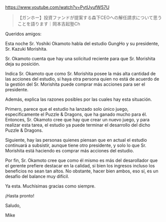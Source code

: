 https://www.youtube.com/watch?v=PytUyufW57U

> 【ガンホー】投資ファンドが提案する森下CEOへの解任請求について思うことを語ります｜岡本吉起塾Ch

Queridos amigos:

Esta noche Sr. Yoshiki Okamoto habla del estudio GungHo y su presidente, Sr. Kazuki Morishita.

Sr. Okamoto cuenta que hay una solicitud reciente para que Sr. Morishita deja su posición.

Indica Sr. Okamoto que como Sr. Morishita posee la más alta cantidad de las acciones del estudio, si haya otra persona quien no está de acuerdo de la gestión del Sr. Morishita puede comprar más acciones para ser el presidente.

Además, explica las razones posibles por las cuales hay esta situación.

Primero, parece que el estudio ha lanzado solo único juego, especificamente el Puzzle & Dragons, que ha ganado mucho para él. Entonces, Sr. Okamoto cree que hay que crear un nuevo juego, y para realizar esta tarea, el estudio ya puede terminar el desarrollo del dicho Puzzle & Dragons.

Siguiente, hay las personas quienes piensan que en actual el estudio continuará a subsistir, aunque tiene otro presidente, y solo lo que Sr. Morishita está haciendo es comprar más acciones del estudio.

Por fin, Sr. Okamoto cree que como él mismo es más del desarollador que el gerente prefiere destacar en la calidad, si bien los ingresos incluso los beneficios no sean tan altos. No obstante, hacer bien ambos, eso sí, es un desafío del balance muy difícil.

Ya esta. Muchísimas gracias como siempre.

¡Hasta pronto!

Saludo,

Mike
